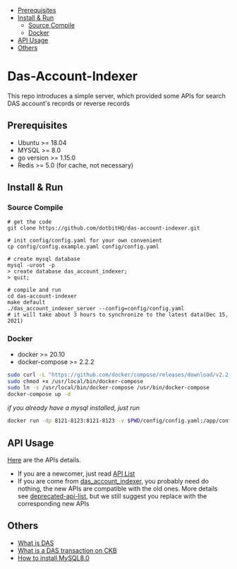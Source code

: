  * [Prerequisites](#prerequisites)
 * [Install &amp; Run](#install--run)
      * [Source Compile](#source-compile)
      * [Docker](#docker)
 * [API Usage](#api-usage)
 * [Others](#others)
    

# Das-Account-Indexer
This repo introduces a simple server, which provided some APIs for search DAS account's records or reverse records
## Prerequisites
* Ubuntu >= 18.04
* MYSQL >= 8.0
* go version >= 1.15.0 
* Redis >= 5.0 (for cache, not necessary)

## Install & Run

### Source Compile
```shell
# get the code
git clone https://github.com/dotbitHQ/das-account-indexer.git

# init config/config.yaml for your own convenient
cp config/config.example.yaml config/config.yaml

# create mysql database
mysql -uroot -p
> create database das_account_indexer;
> quit;

# compile and run
cd das-account-indexer
make default
./das_account_indexer_server --config=config/config.yaml
# it will take about 3 hours to synchronize to the latest data(Dec 15, 2021)
```

### Docker
* docker >= 20.10
* docker-compose >= 2.2.2

```bash
sudo curl -L "https://github.com/docker/compose/releases/download/v2.2.2/docker-compose-$(uname -s)-$(uname -m)" -o /usr/local/bin/docker-compose
sudo chmod +x /usr/local/bin/docker-compose
sudo ln -s /usr/local/bin/docker-compose /usr/bin/docker-compose
docker-compose up -d
```

_if you already have a mysql installed, just run_
```bash
docker run -dp 8121-8123:8121-8123 -v $PWD/config/config.yaml:/app/config/config.yaml --name das-indexer-server slagga/das-indexer
```

## API Usage
[Here](https://github.com/dotbitHQ/das-account-indexer/blob/main/API.md) are the APIs details.

* If you are a newcomer, just read [API List](https://github.com/dotbitHQ/das-account-indexer/blob/main/API.md) 
* If you are come from [das_account_indexer](https://github.com/dotbitHQ/das_account_indexer), you probably need do nothing, the new APIs are compatible with the old ones. More details see [deprecated-api-list](https://github.com/dotbitHQ/das-account-indexer/blob/main/API.md#deprecated-api-list), but we still suggest you replace with the corresponding new APIs




## Others
* [What is DAS](https://github.com/dotbitHQ/das-contracts/blob/master/docs/en/Overview-of-DAS.md)
* [What is a DAS transaction on CKB](https://github.com/dotbitHQ/das-contracts/blob/master/docs/en/Data-Structure-and-Protocol/Transaction-Structure.md)
* [How to install MySQL8.0](https://github.com/dotbitHQ/das-database/wiki/How-To-Install-MySQL-8.0)
